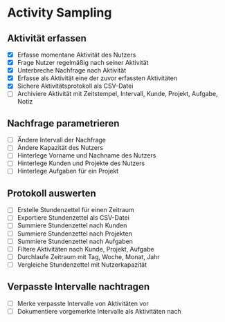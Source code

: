 # Activity Sampling

## Aktivität erfassen

- [x] Erfasse momentane Aktivität des Nutzers
- [x] Frage Nutzer regelmäßig nach seiner Aktivität
- [x] Unterbreche Nachfrage nach Aktivität
- [x] Erfasse als Aktivität eine der zuvor erfassten Aktivitäten 
- [x] Sichere Aktivitätsprotokoll als CSV-Datei
- [ ] Archiviere Aktivität mit Zeitstempel, Intervall, Kunde, Projekt, Aufgabe, Notiz

## Nachfrage parametrieren

- [ ] Ändere Intervall der Nachfrage
- [ ] Ändere Kapazität des Nutzers
- [ ] Hinterlege Vorname und Nachname des Nutzers
- [ ] Hinterlege Kunden und Projekte des Nutzers
- [ ] Hinterlege Aufgaben für ein Projekt

## Protokoll auswerten

- [ ] Erstelle Stundenzettel für einen Zeitraum
- [ ] Exportiere Stundenzettel als CSV-Datei
- [ ] Summiere Stundenzettel nach Kunden
- [ ] Summiere Stundenzettel nach Projekten
- [ ] Summiere Stundenzettel nach Aufgaben
- [ ] Filtere Aktivitäten nach Kunde, Projekt, Aufgabe
- [ ] Durchlaufe Zeitraum mit Tag, Woche, Monat, Jahr
- [ ] Vergleiche Stundenzettel mit Nutzerkapazität

## Verpasste Intervalle nachtragen

- [ ] Merke verpasste Intervalle von Aktivitäten vor
- [ ] Dokumentiere vorgemerkte Intervalle als Aktivitäten nach
